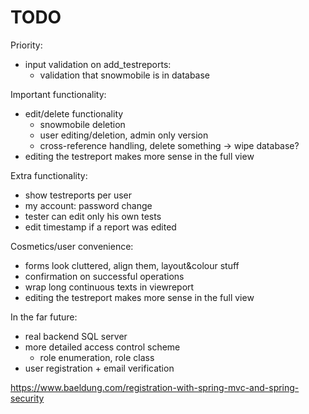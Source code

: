 # TODO

Priority:
- input validation on add_testreports:
   - validation that snowmobile is in database  

Important functionality:
- edit/delete functionality
  - snowmobile deletion
  - user editing/deletion, admin only version
  - cross-reference handling, delete something -> wipe database?
- editing the testreport makes more sense in the full view

Extra functionality:
- show testreports per user
- my account: password change
- tester can edit only his own tests
- edit timestamp if a report was edited

Cosmetics/user convenience:
- forms look cluttered, align them, layout&colour stuff
- confirmation on successful operations
- wrap long continuous texts in viewreport
- editing the testreport makes more sense in the full view
  
In the far future:
- real backend SQL server
- more detailed access control scheme
  - role enumeration, role class
- user registration + email verification

https://www.baeldung.com/registration-with-spring-mvc-and-spring-security  
